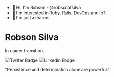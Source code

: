 - 👋 Hi, I'm Robson - @robsonafsilva.
- 👀 I'm interested in Ruby, Rails, DevOps and IoT.
- 🌱 I'm just a learner.


# Robson Silva 

In career transition.

[![Twitter Badge](https://img.shields.io/badge/Twitter-1DA1F2?style=for-the-badge&logo=twitter&logoColor=white)](https://twitter.com/robsonap)
[![Linkedin Badge](https://img.shields.io/badge/LinkedIn-0077B5?style=for-the-badge&logo=linkedin&logoColor=white)](https://www.linkedin.com/in/robsonafsilva)

 "Persistence and determination alone are powerful."


<!---
robsonap/robsonap is a ✨ special ✨ repository because its `README.md` (this file) appears on your GitHub profile.
You can click the Preview link to take a look at your changes.
💞️ I’m looking to collaborate on ...
- 📫 How to reach me: my [Linkedin](https://www.linkedin.com/in/robsonapsilva)
--->

